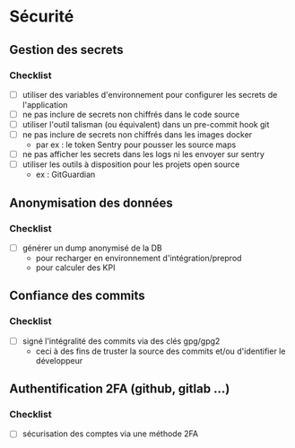 # Sécurité

## Gestion des secrets

### Checklist

- [ ] utiliser des variables d'environnement pour configurer les secrets de l'application
- [ ] ne pas inclure de secrets non chiffrés dans le code source
- [ ] utiliser l'outil talisman (ou équivalent) dans un pre-commit hook git
- [ ] ne pas inclure de secrets non chiffrés dans les images docker
  - par ex : le token Sentry pour pousser les source maps 
- [ ] ne pas afficher les secrets dans les logs ni les envoyer sur sentry
- [ ] utiliser les outils à disposition pour les projets open source
  - ex : GitGuardian


## Anonymisation des données

### Checklist

- [ ] générer un dump anonymisé de la DB 
  - pour recharger en environnement d'intégration/preprod
  - pour calculer des KPI

## Confiance des commits

### Checklist
- [ ] signé l'intégralité des commits via des clés gpg/gpg2
  - ceci à des fins de truster la source des commits et/ou d'identifier le développeur

## Authentification 2FA (github, gitlab ...)

### Checklist
- [ ] sécurisation des comptes via une méthode 2FA
